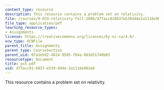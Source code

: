```yaml
---
content_type: resource
description: This resource contains a problem set on relativity.
file: /courses/8-033-relativity-fall-2006/d7facc816037e539dd4e2a1116e901e8_ps5.pdf
file_type: application/pdf
learning_resource_types:
- Assignments
license: https://creativecommons.org/licenses/by-nc-sa/4.0/
ocw_type: OCWFile
parent_title: Assignments
parent_type: CourseSection
parent_uid: 07a1e5d2-4824-9505-f84a-083d31740b03
resourcetype: Document
title: ps5.pdf
uid: d7facc81-6037-e539-dd4e-2a1116e901e8
---
```

This resource contains a problem set on relativity.